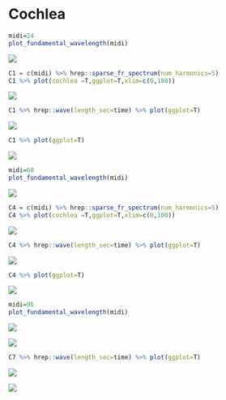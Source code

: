Cochlea
================

``` r
midi=24
plot_fundamental_wavelength(midi)
```

![](../figures/Cochlea-unnamed-chunk-2-1.png)<!-- -->

``` r
C1 = c(midi) %>% hrep::sparse_fr_spectrum(num_harmonics=5)
C1 %>% plot(cochlea =T,ggplot=T,xlim=c(0,100))
```

![](../figures/Cochlea-unnamed-chunk-3-1.png)<!-- -->

``` r
C1 %>% hrep::wave(length_sec=time) %>% plot(ggplot=T)
```

![](../figures/Cochlea-unnamed-chunk-4-1.png)<!-- -->

``` r
C1 %>% plot(ggplot=T)
```

![](../figures/Cochlea-unnamed-chunk-5-1.png)<!-- -->

``` r
midi=60
plot_fundamental_wavelength(midi)
```

![](../figures/Cochlea-unnamed-chunk-6-1.png)<!-- -->

``` r
C4 = c(midi) %>% hrep::sparse_fr_spectrum(num_harmonics=5)
C4 %>% plot(cochlea =T,ggplot=T,xlim=c(0,100))
```

![](../figures/Cochlea-unnamed-chunk-7-1.png)<!-- -->

``` r
C4 %>% hrep::wave(length_sec=time) %>% plot(ggplot=T)
```

![](../figures/Cochlea-unnamed-chunk-8-1.png)<!-- -->

``` r
C4 %>% plot(ggplot=T)
```

![](../figures/Cochlea-unnamed-chunk-9-1.png)<!-- -->

``` r
midi=96
plot_fundamental_wavelength(midi)
```

![](../figures/Cochlea-unnamed-chunk-10-1.png)<!-- -->

![](../figures/Cochlea-unnamed-chunk-11-1.png)<!-- -->

``` r
C7 %>% hrep::wave(length_sec=time) %>% plot(ggplot=T)
```

![](../figures/Cochlea-unnamed-chunk-12-1.png)<!-- -->

![](../figures/Cochlea-unnamed-chunk-13-1.png)<!-- -->
